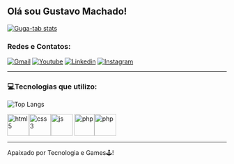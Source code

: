 ## Olá sou Gustavo Machado!


<a href="https://github.com/Guga-tab">![Guga-tab stats](https://github-readme-stats.vercel.app/api?username=Guga-tab&show_icons=true&theme=tokyonight)</a>

### Redes e Contatos:

[![Gmail](https://img.shields.io/badge/Gmail-D14836?style=for-the-badge&logo=gmail&logoColor=white)](mailto:gustavomachado.521@gmail.com)
[![Youtube](https://img.shields.io/badge/YouTube-FF0000?style=for-the-badge&logo=youtube&logoColor=white)](https://www.youtube.com/channel/UCWXObQJFIcTE0AeW89eUp6w)
[![Linkedin](https://img.shields.io/badge/LinkedIn-0077B5?style=for-the-badge&logo=linkedin&logoColor=white)](https://www.linkedin.com/in/gustavo-machado-8a1220247/)
[![Instagram](https://img.shields.io/badge/Instagram-E4405F?style=for-the-badge&logo=instagram&logoColor=white)](https://www.instagram.com/guga_gamerr/)

<hr></hr>

### 💻Tecnologias que utilizo:

![Top Langs](https://github-readme-stats.vercel.app/api/top-langs/?username=Guga-tab&layout=compact)

<div style="display: flex; align-items: center">
 <img style="width: 50px; height: 50px" alt="html5"src="https://logospng.org/download/html-5/logo-html-5-1536.png">
 <img style="width: 50px; height: 50px" alt="css3"src="https://logospng.org/download/css-3/logo-css-3-2048.png">
 <img style="width: 50px; height: 50px" alt="js"src="https://logospng.org/download/javascript/logo-javascript-1024.png">
 <img style="width: 46px; height: 50px; margin-left: 4px;padding: 0;" alt="php"src="https://seeklogo.com/images/M/mysql-logo-B4943FE6DD-seeklogo.com.png">
 <img style="width: 50px; height: 50px;"alt="php"src="https://www.brandlogopng.com/filesmall/logo/php/php-language-logo-hd-image-download-baby-elephant-clipart-5brd.webp">
 
</div>

<hr></hr>
Apaixado por Tecnologia e Games🕹️!
